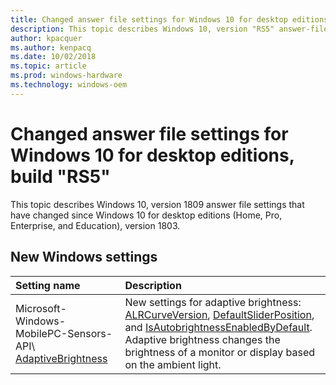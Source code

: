 ```yaml
---
title: Changed answer file settings for Windows 10 for desktop editions, version 1809
description: This topic describes Windows 10, version "RS5" answer-file settings that have changed since Windows 10 for desktop editions (Home, Pro, Enterprise, and Education), Build 1803.
author: kpacquer
ms.author: kenpacq
ms.date: 10/02/2018
ms.topic: article
ms.prod: windows-hardware
ms.technology: windows-oem
---
```

# Changed answer file settings for Windows 10 for desktop editions, build "RS5"

This topic describes Windows 10, version 1809 answer file settings that have changed since Windows 10 for desktop editions (Home, Pro, Enterprise, and Education), version 1803.

## New Windows settings

| Setting name         | Description                                                                      |
|:---------------------|:---------------------------------------------------------------------------------|
| Microsoft-Windows-MobilePC-Sensors-API\ [AdaptiveBrightness](microsoft-windows-mobilepc-sensors-api-adaptivebrightness.md) | New settings for adaptive brightness: [ALRCurveVersion](microsoft-windows-mobilepc-sensors-api-adaptivebrightness-alrcurveversion.md), [DefaultSliderPosition](microsoft-windows-mobilepc-sensors-api-adaptivebrightness-defaultsliderposition.md), and [IsAutobrightnessEnabledByDefault](microsoft-windows-mobilepc-sensors-api-adaptivebrightness-isautobrightnessenabledbydefault.md). Adaptive brightness changes the brightness of a monitor or display based on the ambient light. |
